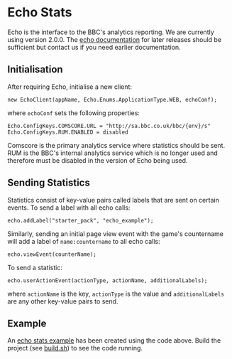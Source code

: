 # Echo Stats

Echo is the interface to the BBC's analytics reporting. We are currently 
using version 2.0.0. The [echo documentation](http://bbc.github.io/echo-docs/) 
for later releases should be sufficient but contact us if you need earlier 
documentation.
 
## Initialisation 

After requiring Echo, initialise a new client:

````
new EchoClient(appName, Echo.Enums.ApplicationType.WEB, echoConf);
````

where ````echoConf```` sets the following properties: 

````
Echo.ConfigKeys.COMSCORE.URL = "http://sa.bbc.co.uk/bbc/{env}/s"
Echo.ConfigKeys.RUM.ENABLED = disabled
````
Comscore is the primary analytics service where statistics should be sent. 
RUM is the BBC's internal analytics service which is no longer 
used and therefore must be disabled in the version of Echo being used.

## Sending Statistics

Statistics consist of key-value pairs called labels that are sent on 
certain events. To send a label with all echo calls: 

````
echo.addLabel("starter_pack", "echo_example");
````

Similarly, sending an initial page view event with the game's countername will
 add a label of ````name:countername```` to all echo calls:

````
echo.viewEvent(counterName);
````

To send a statistic: 

````
echo.userActionEvent(actionType, actionName, additionalLabels);
````

where ````actionName```` is the key, ````actionType```` is the value and 
````additionalLabels```` are any other key-value pairs to send.


## Example 
An [echo stats example](../src/echo-stats.js) has been created using the 
code above. Build the project (see [build.sh](../build-scripts/build.sh)) to 
see the code running. 